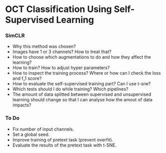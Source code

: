 # OCT Classification Using Self-Supervised Learning

### SimCLR
* Why this method was chosen?
* Images have 1 or 3 channels? How to treat that?
* How to choose which augmentations to do and how they affect the learning?
* How to train? How to adjust hyper parameters?
* How to inspect the training process? Where or how can I check the loss and f_1 score?
* How to evaluate the self-supervised training part? Can I use t-sne?
* Which tests should I do while training? Which pipelines?
* The amount of data splitted between supervised and unsupervised learning should change so that I can analyse how the amout of data impacts?

### To Do
* Fix number of input channels.
* Set a global seed.
* Improve training of pretext task (prevent overfit).
* Evaluate the results of the pretext task with t-SNE.